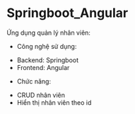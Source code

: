 # Springboot_Angular

Ứng dụng quản lý nhân viên:

- Công nghệ sử dụng:
+ Backend: Springboot
+ Frontend: Angular

- Chức năng:
+ CRUD nhân viên
+ Hiển thị nhân viên theo id
